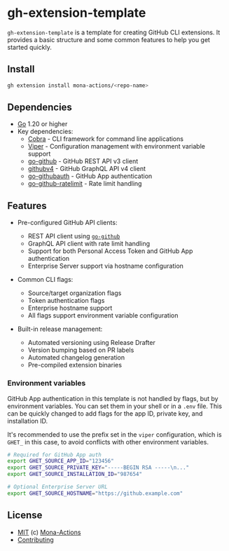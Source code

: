 # gh-extension-template

`gh-extension-template` is a template for creating GitHub CLI extensions. It provides a basic structure and some common features to help you get started quickly.

## Install

```bash
gh extension install mona-actions/<repo-name>
```

## Dependencies

- [Go](https://golang.org/doc/install) 1.20 or higher
- Key dependencies:
  - [Cobra](https://github.com/spf13/cobra) - CLI framework for command line applications
  - [Viper](https://github.com/spf13/viper) - Configuration management with environment variable support
  - [go-github](https://github.com/google/go-github) - GitHub REST API v3 client
  - [githubv4](https://github.com/shurcooL/githubv4) - GitHub GraphQL API v4 client
  - [go-githubauth](https://github.com/jferrl/go-githubauth) - GitHub App authentication
  - [go-github-ratelimit](https://github.com/gofri/go-github-ratelimit) - Rate limit handling

## Features

- Pre-configured GitHub API clients:
  - REST API client using [`go-github`](https://github.com/google/go-github)
  - GraphQL API client with rate limit handling
  - Support for both Personal Access Token and GitHub App authentication
  - Enterprise Server support via hostname configuration

- Common CLI flags:
  - Source/target organization flags
  - Token authentication flags
  - Enterprise hostname support
  - All flags support environment variable configuration

- Built-in release management:
  - Automated versioning using Release Drafter
  - Version bumping based on PR labels
  - Automated changelog generation
  - Pre-compiled extension binaries

### Environment variables

GitHub App authentication in this template is not handled by flags, but by environment variables. You can set them in your shell or in a `.env` file.
This can be quickly changed to add flags for the app ID, private key, and installation ID.

It's recommended to use the prefix set in the `viper` configuration, which is `GHET_` in this case, to avoid conflicts with other environment variables.

```sh
# Required for GitHub App auth
export GHET_SOURCE_APP_ID="123456"
export GHET_SOURCE_PRIVATE_KEY="-----BEGIN RSA -----\n..."
export GHET_SOURCE_INSTALLATION_ID="987654"

# Optional Enterprise Server URL
export GHET_SOURCE_HOSTNAME="https://github.example.com"
```

## License

- [MIT](./license) (c) [Mona-Actions](https://github.com/mona-actions)
- [Contributing](./contributing.md)
